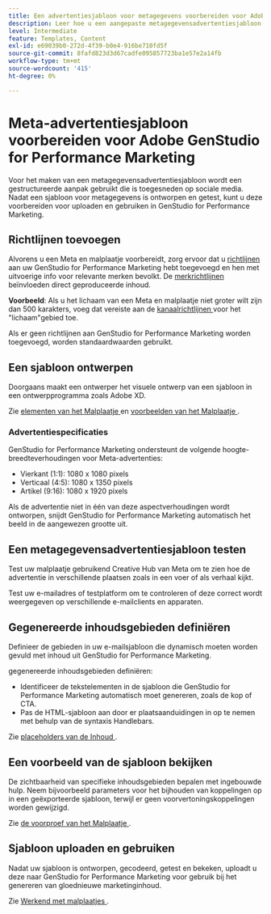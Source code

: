 ```yaml
---
title: Een advertentiesjabloon voor metagegevens voorbereiden voor Adobe GenStudio for Performance Marketing
description: Leer hoe u een aangepaste metagegevensadvertentiesjabloon voor Adobe GenStudio for Performance Marketing maakt.
level: Intermediate
feature: Templates, Content
exl-id: e69039b0-272d-4f39-b0e4-916be710fd5f
source-git-commit: 8fafd823d3d67cadfe095857723ba1e57e2a14fb
workflow-type: tm+mt
source-wordcount: '415'
ht-degree: 0%

---
```


# Meta-advertentiesjabloon voorbereiden voor Adobe GenStudio for Performance Marketing

Voor het maken van een metagegevensadvertentiesjabloon wordt een gestructureerde aanpak gebruikt die is toegesneden op sociale media. Nadat een sjabloon voor metagegevens is ontworpen en getest, kunt u deze voorbereiden voor uploaden en gebruiken in GenStudio for Performance Marketing.

## Richtlijnen toevoegen

Alvorens u een Meta en malplaatje voorbereidt, zorg ervoor dat u [ richtlijnen ](/help/user-guide/guidelines/overview.md) aan uw GenStudio for Performance Marketing hebt toegevoegd en hen met uitvoerige info voor relevante merken bevolkt. De [ merkrichtlijnen ](/help/user-guide/guidelines/brands.md) beïnvloeden direct geproduceerde inhoud.

**Voorbeeld**: Als u het lichaam van een Meta en malplaatje niet groter wilt zijn dan 500 karakters, voeg dat vereiste aan de [ kanaalrichtlijnen ](/help/user-guide/guidelines/brands.md#channel-guidelines) voor het &quot;lichaam&quot;gebied toe.

Als er geen richtlijnen aan GenStudio for Performance Marketing worden toegevoegd, worden standaardwaarden gebruikt.

## Een sjabloon ontwerpen

Doorgaans maakt een ontwerper het visuele ontwerp van een sjabloon in een ontwerpprogramma zoals Adobe XD.

Zie [ elementen van het Malplaatje ](use-templates.md#template-elements) en [ voorbeelden van het Malplaatje ](/help/user-guide/content/customize-template.md#template-examples).

### Advertentiespecificaties

GenStudio for Performance Marketing ondersteunt de volgende hoogte-breedteverhoudingen voor Meta-advertenties:

* Vierkant (1:1): 1080 x 1080 pixels
* Verticaal (4:5): 1080 x 1350 pixels
* Artikel (9:16): 1080 x 1920 pixels

Als de advertentie niet in één van deze aspectverhoudingen wordt ontworpen, snijdt GenStudio for Performance Marketing automatisch het beeld in de aangewezen grootte uit.

## Een metagegevensadvertentiesjabloon testen

Test uw malplaatje gebruikend Creative Hub van Meta om te zien hoe de advertentie in verschillende plaatsen zoals in een voer of als verhaal kijkt.

Test uw e-mailadres of testplatform om te controleren of deze correct wordt weergegeven op verschillende e-mailclients en apparaten.

## Gegenereerde inhoudsgebieden definiëren

Definieer de gebieden in uw e-mailsjabloon die dynamisch moeten worden gevuld met inhoud uit GenStudio for Performance Marketing.

gegenereerde inhoudsgebieden definiëren:

* Identificeer de tekstelementen in de sjabloon die GenStudio for Performance Marketing automatisch moet genereren, zoals de kop of CTA.
* Pas de HTML-sjabloon aan door er plaatsaanduidingen in op te nemen met behulp van de syntaxis Handlebars.

Zie [ placeholders van de Inhoud ](/help/user-guide/content/customize-template.md#content-placeholders).

## Een voorbeeld van de sjabloon bekijken

De zichtbaarheid van specifieke inhoudsgebieden bepalen met ingebouwde hulp. Neem bijvoorbeeld parameters voor het bijhouden van koppelingen op in een geëxporteerde sjabloon, terwijl er geen voorvertoningskoppelingen worden gewijzigd.

Zie [ de voorproef van het Malplaatje ](/help/user-guide/content/customize-template.md#template-preview).

## Sjabloon uploaden en gebruiken

Nadat uw sjabloon is ontworpen, gecodeerd, getest en bekeken, uploadt u deze naar GenStudio for Performance Marketing voor gebruik bij het genereren van gloednieuwe marketinginhoud.

Zie [ Werkend met malplaatjes ](use-templates.md).
